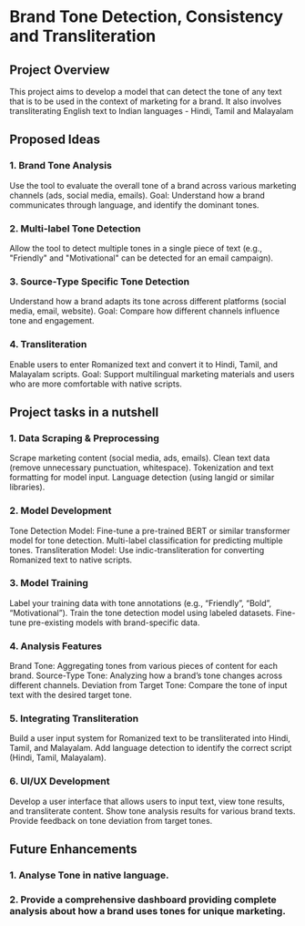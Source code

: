 # Brand Tone Detection, Consistency and Transliteration

## Project Overview
This project aims to develop a model that can detect the tone of any text that is to be used in the context of marketing for a brand.
It also involves transliterating English text to Indian languages - Hindi, Tamil and Malayalam

## Proposed Ideas
### 1. Brand Tone Analysis
Use the tool to evaluate the overall tone of a brand across various marketing channels (ads, social media, emails).
Goal: Understand how a brand communicates through language, and identify the dominant tones.

### 2. Multi-label Tone Detection
Allow the tool to detect multiple tones in a single piece of text (e.g., "Friendly" and "Motivational" can be detected for an email campaign).

### 3. Source-Type Specific Tone Detection
Understand how a brand adapts its tone across different platforms (social media, email, website).
Goal: Compare how different channels influence tone and engagement.

### 4. Transliteration
Enable users to enter Romanized text and convert it to Hindi, Tamil, and Malayalam scripts.
Goal: Support multilingual marketing materials and users who are more comfortable with native scripts.

## Project tasks in a nutshell
### 1. Data Scraping & Preprocessing
Scrape marketing content (social media, ads, emails).
Clean text data (remove unnecessary punctuation, whitespace).
Tokenization and text formatting for model input.
Language detection (using langid or similar libraries).

### 2. Model Development
Tone Detection Model:
Fine-tune a pre-trained BERT or similar transformer model for tone detection.
Multi-label classification for predicting multiple tones.
Transliteration Model:
Use indic-transliteration for converting Romanized text to native scripts.

### 3. Model Training
Label your training data with tone annotations (e.g., “Friendly”, “Bold”, “Motivational”).
Train the tone detection model using labeled datasets.
Fine-tune pre-existing models with brand-specific data.

### 4. Analysis Features
Brand Tone: Aggregating tones from various pieces of content for each brand.
Source-Type Tone: Analyzing how a brand’s tone changes across different channels.
Deviation from Target Tone: Compare the tone of input text with the desired target tone.

### 5. Integrating Transliteration
Build a user input system for Romanized text to be transliterated into Hindi, Tamil, and Malayalam.
Add language detection to identify the correct script (Hindi, Tamil, Malayalam).

### 6. UI/UX Development
Develop a user interface that allows users to input text, view tone results, and transliterate content.
Show tone analysis results for various brand texts.
Provide feedback on tone deviation from target tones.

## Future Enhancements
### 1. Analyse Tone in native language.
### 2. Provide a comprehensive dashboard providing complete analysis about how a brand uses tones for unique marketing.